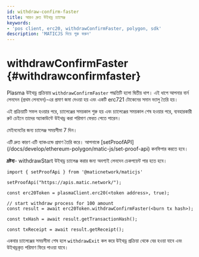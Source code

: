 ```yaml
---
id: withdraw-confirm-faster
title: আরও দ্রুত উইথড্র চ্যালেঞ্জ
keywords:
- 'pos client, erc20, withdrawConfirmFaster, polygon, sdk'
description: 'MATICJS দিয়ে শুরু করুন'
---
```


# withdrawConfirmFaster {#withdrawconfirmfaster}

Plasma উইথড্র প্রক্রিয়ায় `withdrawConfirmFaster` পদ্ধতিটি হলো দ্বিতীয় ধাপ। এই ধাপে আপনার বার্ন লেনদেন (প্রথম লেনদেন)-এর প্রমাণ জমা দেওয়া হয় এবং একটি erc721 টোকেনের সমান ভ্যালু তৈরি হয়।

এই প্রক্রিয়াটি সফল হওয়ার পরে, চ্যালেঞ্জের সময়কাল শুরু হয় এবং চ্যালেঞ্জের সময়কাল শেষ হওয়ার পরে, ব্যবহারকারী রুট চেইনে তাদের অ্যাকাউন্টে উইথড্র করা পরিমাণ ফেরত পেতে পারেন।

মেইননেটের জন্য চ্যালেঞ্জ সময়সীমা 7 দিন।

<div class="highlight mb-20px mt-20px">
এটি দ্রুত কারণ এটি ব্যাকএন্ডে প্রমাণ তৈরি করে। আপনাকে [setProofAPI](/docs/develop/ethereum-polygon/matic-js/set-proof-api) কনফিগার করতে হবে।
</div>

**দ্রষ্টব্য**- withdrawStart উইথড্র চ্যালেঞ্জ করার জন্য অবশ্যই লেনদেন চেকপয়েন্ট পার হতে হবে।

```
import { setProofApi } from '@maticnetwork/maticjs'

setProofApi("https://apis.matic.network/");

const erc20Token = plasmaClient.erc20(<token address>, true);

// start withdraw process for 100 amount
const result = await erc20Token.withdrawConfirmFaster(<burn tx hash>);

const txHash = await result.getTransactionHash();

const txReceipt = await result.getReceipt();

```

একবার চ্যালেঞ্জের সময়সীমা শেষ হলে  `withdrawExit` কল করে উইথড্র প্রক্রিয়া থেকে বের হওয়া যাবে এবং উইথড্রকৃত পরিমাণ ফিরে পাওয়া যাবে।
